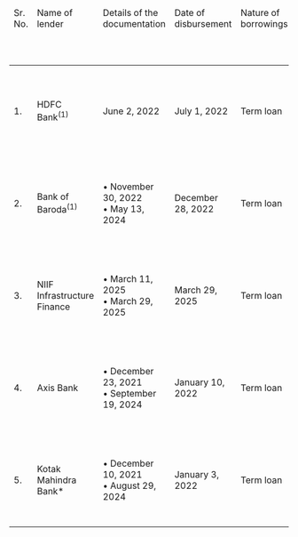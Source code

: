 <table><thead><tr><td>Sr. No.</td><td>Name of lender</td><td>Details of the documentation</td><td>Date of disbursement</td><td>Nature of borrowings</td><td>Purpose for which loan was sanctioned as per loan agreement / sanction letter</td><td>Loan amount sanctioned (₹ in million)</td><td>Principal loan amount outstanding as on August 31, 2025 (₹ in million)</td><td>Rate of interest as on August 31, 2025 (% per annum)</td><td>Tenor / repayment schedule</td><td>Prepayment penalty / conditions</td></tr></thead><tbody><tr><td>1.</td><td>HDFC Bank<sup>(1)</sup></td><td>June 2, 2022</td><td>July 1, 2022</td><td>Term loan</td><td>Construction of Tower 5 of Rabale Data Center</td><td>4,440.00</td><td>4,111.27</td><td>9.20%</td><td>March 31, 2031 (with principal payable on a quarterly basis)</td><td>Nil</td></tr><tr><td>2.</td><td>Bank of Baroda<sup>(1)</sup></td><td>• November 30, 2022<br/>• May 13, 2024</td><td>December 28, 2022</td><td>Term loan</td><td>Construction of Tower 5 of Rabale Data Center</td><td>2,960.00</td><td>418.42</td><td>9.20%</td><td>March 30, 2031 (with principal payable on a quarterly basis)</td><td>Nil</td></tr><tr><td>3.</td><td>NIIF Infrastructure Finance</td><td>• March 11, 2025<br/>• March 29, 2025</td><td>March 29, 2025</td><td>Term loan</td><td>Construction of Tower 5 of Rabale Data Center</td><td>2,500.00</td><td>2,493.75</td><td>8.65%</td><td>March 31, 2040 (with principal payable on a quarterly basis)</td><td>Nil</td></tr><tr><td>4.</td><td>Axis Bank</td><td>• December 23, 2021<br/>• September 19, 2024</td><td>January 10, 2022</td><td>Term loan</td><td>Construction of Noida Data Center 2</td><td>2,159.10</td><td>1,043.99</td><td>8.80%</td><td>December 31, 2029 (with principal payable on a quarterly basis)</td><td>Nil</td></tr><tr><td>5.</td><td>Kotak Mahindra Bank*</td><td>• December 10, 2021<br/>• August 29, 2024</td><td>January 3, 2022</td><td>Term loan</td><td>Construction of Noida Data Center 2</td><td>1,151.50</td><td>561.03</td><td>8.80%</td><td>December 31, 2029 (with principal payable on a quarterly basis)</td><td>Nil</td></tr></tbody></table>